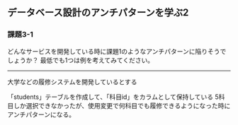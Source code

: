 ## データベース設計のアンチパターンを学ぶ2

### 課題3-1
どんなサービスを開発している時に課題1のようなアンチパターンに陥りそうでしょうか？
最低でも1つは例を考えてみてください。

***
大学などの履修システムを開発しているとする

「students」テーブルを作成して、「科目id」をカラムとして保持している
5科目しか選択できなかったが、使用変更で何科目でも履修できるようになった時にアンチパターンになる。